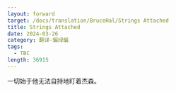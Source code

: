 ```yaml
---
layout: forward
target: /docs/translation/BruceHal/Strings Attached
title: Strings Attached
date: 2024-03-26
category: 翻译-蝙绿蝙
tags: 
  - TBC
length: 36915
---
```


一切始于他无法自持地盯着杰森。
